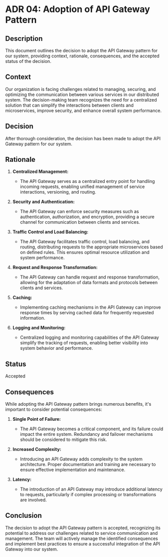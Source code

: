 # ADR 04: Adoption of API Gateway Pattern

## Description

This document outlines the decision to adopt the API Gateway pattern for our system, providing context, rationale, consequences, and the accepted status of the decision.

## Context

Our organization is facing challenges related to managing, securing, and optimizing the communication between various services in our distributed system. The decision-making team recognizes the need for a centralized solution that can simplify the interactions between clients and microservices, improve security, and enhance overall system performance.

## Decision

After thorough consideration, the decision has been made to adopt the API Gateway pattern for our system.

## Rationale

1. **Centralized Management:**
   - The API Gateway serves as a centralized entry point for handling incoming requests, enabling unified management of service interactions, versioning, and routing.

2. **Security and Authentication:**
   - The API Gateway can enforce security measures such as authentication, authorization, and encryption, providing a secure channel for communication between clients and services.

3. **Traffic Control and Load Balancing:**
   - The API Gateway facilitates traffic control, load balancing, and routing, distributing requests to the appropriate microservices based on defined rules. This ensures optimal resource utilization and system performance.

4. **Request and Response Transformation:**
   - The API Gateway can handle request and response transformation, allowing for the adaptation of data formats and protocols between clients and services.

5. **Caching:**
   - Implementing caching mechanisms in the API Gateway can improve response times by serving cached data for frequently requested information.

6. **Logging and Monitoring:**
   - Centralized logging and monitoring capabilities of the API Gateway simplify the tracking of requests, enabling better visibility into system behavior and performance.

## Status

Accepted

## Consequences

While adopting the API Gateway pattern brings numerous benefits, it's important to consider potential consequences:

1. **Single Point of Failure:**
   - The API Gateway becomes a critical component, and its failure could impact the entire system. Redundancy and failover mechanisms should be considered to mitigate this risk.

2. **Increased Complexity:**
   - Introducing an API Gateway adds complexity to the system architecture. Proper documentation and training are necessary to ensure effective implementation and maintenance.

3. **Latency:**
   - The introduction of an API Gateway may introduce additional latency to requests, particularly if complex processing or transformations are involved.

## Conclusion

The decision to adopt the API Gateway pattern is accepted, recognizing its potential to address our challenges related to service communication and management. The team will actively manage the identified consequences and implement best practices to ensure a successful integration of the API Gateway into our system.